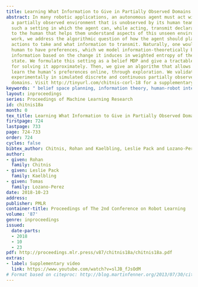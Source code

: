 ```yaml
---
title: Learning What Information to Give in Partially Observed Domains
abstract: In many robotic applications, an autonomous agent must act within and explore
  a partially observed environment that is unobserved by its human team-mate. We consider
  such a setting in which the agent can, while acting, transmit declarative information
  to the human that helps them understand aspects of this unseen environment. In this
  work, we address the algorithmic question of how the agent should plan out what
  actions to take and what information to transmit. Naturally, one would expect the
  human to have preferences, which we model information-theoretically by scoring transmitted
  information based on the change it induces in weighted entropy of the human’s belief
  state. We formulate this setting as a belief MDP and give a tractable algorithm
  for solving it approximately. Then, we give an algorithm that allows the agent to
  learn the human’s preferences online, through exploration. We validate our approach
  experimentally in simulated discrete and continuous partially observed search-and-recover
  domains. Visit http://tinyurl.com/chitnis-corl-18 for a supplementary video.
keywords: " belief space planning, information theory, human-robot interaction"
layout: inproceedings
series: Proceedings of Machine Learning Research
id: chitnis18a
month: 0
tex_title: Learning What Information to Give in Partially Observed Domains
firstpage: 724
lastpage: 733
page: 724-733
order: 724
cycles: false
bibtex_author: Chitnis, Rohan and Kaelbling, Leslie Pack and Lozano-Perez, Tomas
author:
- given: Rohan
  family: Chitnis
- given: Leslie Pack
  family: Kaelbling
- given: Tomas
  family: Lozano-Perez
date: 2018-10-23
address: 
publisher: PMLR
container-title: Proceedings of The 2nd Conference on Robot Learning
volume: '87'
genre: inproceedings
issued:
  date-parts:
  - 2018
  - 10
  - 23
pdf: http://proceedings.mlr.press/v87/chitnis18a/chitnis18a.pdf
extras:
- label: Supplementary video
  link: https://www.youtube.com/watch?v=slJB_fJsOdM
# Format based on citeproc: http://blog.martinfenner.org/2013/07/30/citeproc-yaml-for-bibliographies/
---
```

